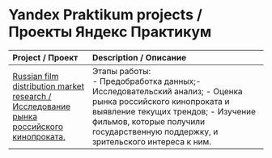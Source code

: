 # Yandex Praktikum projects / Проекты Яндекс Практикум
| Project / Проект | Description / Описание |
| :- | :- |
| [Russian film distribution market research / <br> Исследование рынка российского кинопроката.](https://github.com/mrBrain101/Yandex_Praktikum_2023/blob/468ee601de11a75b10659e26f2ace5f5e8c5dcb1/Ya_Practicum_MK_movie_research_distr.ipynb)| Этапы работы:<br>- Предобработка данных;- Исследовательский анализ; - Оценка рынка российского кинопроката и выявление текущих трендов; - Изучение фильмов, которые получили государственную поддержку, и зрительского интереса к ним.| 

